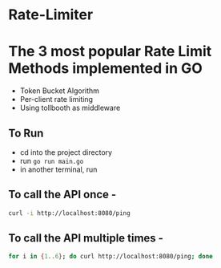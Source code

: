 # Rate-Limiter

# The 3 most popular Rate Limit Methods implemented in GO

- Token Bucket Algorithm
- Per-client rate limiting
- Using tollbooth as middleware

## To Run

- cd into the project directory
- run `go run main.go`
- in another terminal, run

## To call the API once - 
```bash
curl -i http://localhost:8080/ping
```
## To call the API multiple times - 

```bash
for i in {1..6}; do curl http://localhost:8080/ping; done
```
